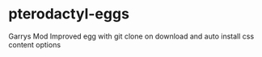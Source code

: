 # pterodactyl-eggs
Garrys Mod Improved egg with git clone on download and auto install css content options
